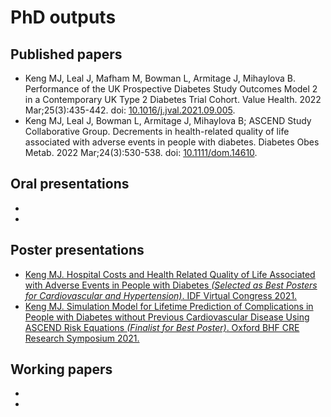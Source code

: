 # PhD outputs 

## Published papers 

- Keng MJ, Leal J, Mafham M, Bowman L, Armitage J, Mihaylova B. Performance of the UK Prospective Diabetes Study Outcomes Model 2 in a Contemporary UK Type 2 Diabetes Trial Cohort. Value Health. 2022 Mar;25(3):435-442. doi: [10.1016/j.jval.2021.09.005](https://doi.org/10.1016/j.jval.2021.09.005).
- Keng MJ, Leal J, Bowman L, Armitage J, Mihaylova B; ASCEND Study Collaborative Group. Decrements in health-related quality of life associated with adverse events in people with diabetes. Diabetes Obes Metab. 2022 Mar;24(3):530-538. doi: [10.1111/dom.14610](https://doi.org/10.1111/dom.14610).

## Oral presentations 

-
-

## Poster presentations 

- [Keng MJ. Hospital Costs and Health Related Quality of Life Associated with Adverse Events in People with Diabetes _(Selected as Best Posters for Cardiovascular and Hypertension)_. IDF Virtual Congress 2021.](https://doi.org/10.26226/morressier.617c37317c09fc044a975210)
- [Keng MJ. Simulation Model for Lifetime Prediction of Complications in People with Diabetes without Previous Cardiovascular Disease Using ASCEND Risk Equations _(Finalist for Best Poster)_. Oxford BHF CRE Research Symposium 2021.](https://github.com/mjkeng/phd_presentations/blob/main/2021-11%20BHF%20symposium_poster.pdf)


## Working papers

-
-
